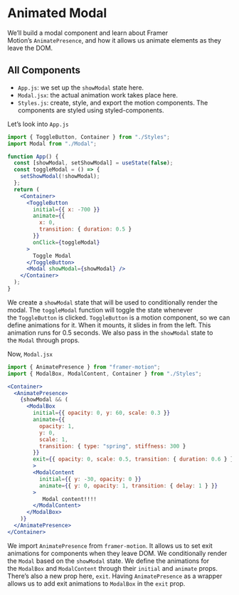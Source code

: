 # Animated Modal

We’ll build a modal component and learn about Framer Motion’s `AnimatePresence`, and how it allows us animate elements as they leave the DOM.

## All Components

- `App.js`: we set up the `showModal` state here.
- `Modal.jsx`: the actual animation work takes place here.
- `Styles.js`: create, style, and export the motion components. The components are styled using styled-components.

Let’s look into `App.js`

```jsx
import { ToggleButton, Container } from "./Styles";
import Modal from "./Modal";

function App() {
  const [showModal, setShowModal] = useState(false);
  const toggleModal = () => {
    setShowModal(!showModal);
  };
  return (
    <Container>
      <ToggleButton
        initial={{ x: -700 }}
        animate={{
          x: 0,
          transition: { duration: 0.5 }
        }}
        onClick={toggleModal}
      >
        Toggle Modal
      </ToggleButton>
      <Modal showModal={showModal} />
    </Container>
  );
}
```

We create a `showModal` state that will be used to conditionally render the modal. The `toggleModal` function will toggle the state whenever the `ToggleButton` is clicked. `ToggleButton` is a motion component, so we can define animations for it. When it mounts, it slides in from the left. This animation runs for 0.5 seconds. We also pass in the `showModal` state to the `Modal` through props.

Now, `Modal.jsx`

```jsx
import { AnimatePresence } from "framer-motion";
import { ModalBox, ModalContent, Container } from "./Styles";

<Container>
  <AnimatePresence>
    {showModal && (
      <ModalBox
        initial={{ opacity: 0, y: 60, scale: 0.3 }}
        animate={{
          opacity: 1,
          y: 0,
          scale: 1,
          transition: { type: "spring", stiffness: 300 }
        }}
        exit={{ opacity: 0, scale: 0.5, transition: { duration: 0.6 } }}
        >
        <ModalContent
          initial={{ y: -30, opacity: 0 }}
          animate={{ y: 0, opacity: 1, transition: { delay: 1 } }}
        >
           Modal content!!!!
        </ModalContent>
      </ModalBox>
    )}
  </AnimatePresence>
</Container>
```

We import `AnimatePresence` from `framer-motion`. It allows us to set exit animations for components when they leave DOM. We conditionally render the `Modal` based on the `showModal` state. We define the animations for the `ModalBox` and `ModalContent` through their `initial` and `animate` props. There’s also a new prop here, `exit`. Having `AnimatePresence` as a wrapper allows us to add exit animations to `ModalBox` in the `exit` prop.